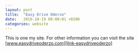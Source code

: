```yaml
---
layout: post
title:  "Easy Drive Oderzo"
date:   2016-10-19 00:00:01 +0200
categories: website
---
```


This is one my site.
For other information you can visit the site [www.easydriveoderzo.com][link-easydriveoderzo]

[link-easydriveoderzo]: http://www.easydriveoderzo.com/
